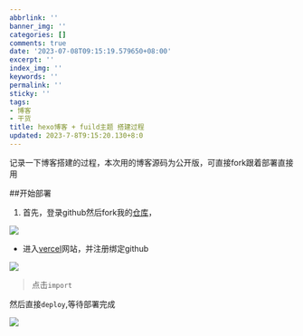 ```yaml
---
abbrlink: ''
banner_img: ''
categories: []
comments: true
date: '2023-07-08T09:15:19.579650+08:00'
excerpt: ''
index_img: ''
keywords: ''
permalink: ''
sticky: ''
tags:
- 博客
- 干货
title: hexo博客 + fuild主题 搭建过程
updated: 2023-7-8T9:15:20.130+8:0
---
```

记录一下博客搭建的过程，本次用的博客源码为公开版，可直接fork跟着部署直接用

##开始部署

1. 首先，登录github然后fork我的[仓库]([morannlx/hexo.github.io](https://github.com/morannlx/hexo.github.io))，

![](https://moran.0oo0.top/images/ink4.jpg)

* 进入[vercel](https://vercel.com/new)网站，并注册绑定github

![](https://moran.0oo0.top/images/ink5.jpg)

> 点击`import`

然后直接`deploy`,等待部署完成

![](https://moran.0oo0.top/images/ink6.jpg)
